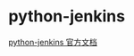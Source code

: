 # python-jenkins

[python-jenkins 官方文档](https://python-jenkins.readthedocs.io/en/latest/index.html)


